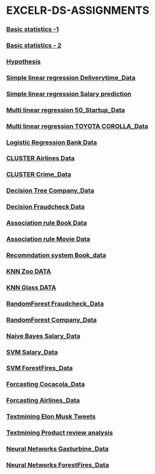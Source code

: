 # EXCELR-DS-ASSIGNMENTS

### [Basic statistics -1](https://github.com/VIVEKKADAN/Assignment-Basic-statistics-1.git)
### [Basic statistics - 2](https://github.com/VIVEKKADAN/Assignment-Basic-statistics-2.git)
### [Hypothesis](https://github.com/VIVEKKADAN/Assignment-Hypothesis.git)
### [Simple linear regression Deliverytime_Data](https://github.com/VIVEKKADAN/Assignment-simple-linear-regression-Delivery-Tiime_Data.git)
### [Simple linear regression Salary prediction](https://github.com/VIVEKKADAN/Assignment-Simple-linear-regression-Saray-prediction.git)
### [Multi linear regression 50_Startup_Data](https://github.com/VIVEKKADAN/Assignment-Multilinear-Regression-Startup_Data.git)
### [Multi linear regression TOYOTA COROLLA_Data](https://github.com/VIVEKKADAN/Multillinear-regression-Toyota-corrolla-Data.git)
### [Logistic Regression Bank Data](https://github.com/VIVEKKADAN/Logistic-Regression-Bank_Data.git)
### [CLUSTER Airlines Data](https://github.com/VIVEKKADAN/Cluster-Airlines-Data.git)
### [CLUSTER Crime_Data](https://github.com/VIVEKKADAN/Cluster-Crime-Data.git)
### [Decision Tree Company_Data](https://github.com/VIVEKKADAN/Decision-Tree-Company-Data.git)
### [Decision Fraudcheck Data](https://github.com/VIVEKKADAN/Decision-Tree-Fraud-Check-Data.git)
### [Association rule Book Data](https://github.com/VIVEKKADAN/Association-assignment-Bookdata.git)
### [Association rule Movie Data](https://github.com/VIVEKKADAN/Association-assignment-Movie_Data.git)
### [Recomndation system Book_data](https://github.com/VIVEKKADAN/Assignment-Recomendation-System-Book-Data.git)
### [KNN Zoo DATA](https://github.com/VIVEKKADAN/Assignment-KNN-Zoo-Data.git)
### [KNN Glass DATA](https://github.com/VIVEKKADAN/KNN-Glass-Data.git)
### [RandomForest Fraudcheck_Data](https://github.com/VIVEKKADAN/Assignment-Random-forest-Fraudcheck-data.git)
### [RandomForest Company_Data](https://github.com/VIVEKKADAN/Assignment-Randomforest-Company_Data.git)
### [Naive Bayes Salary_Data](https://github.com/VIVEKKADAN/Assignment-Naive-Bayes-Salary_Data.git)
### [SVM Salary_Data](https://github.com/VIVEKKADAN/Assignment-SVM-Salary_Data.git)
### [SVM ForestFires_Data](https://github.com/VIVEKKADAN/Assignment-SVM-forestfires_Data.git)
### [Forcasting Cocacola_Data](https://github.com/VIVEKKADAN/Assignment-Forcasting-Cocacola_Data.git)
### [Forcasting Airlines_Data](https://github.com/VIVEKKADAN/Assignment-Forcasting-Airlines_Data.git)
### [Textmining Elon Musk Tweets](https://github.com/VIVEKKADAN/Assignment-Text-mining-EleonMust-Tweets.git)
### [Textmining Product review analysis](https://github.com/VIVEKKADAN/Assignment-Textmining-Product-review-analysis.git)
###  [Neural Networks Gasturbine_Data](https://github.com/VIVEKKADAN/Assignment-NeuralNetworks-Gasturbine_Data.git)
###  [Neural Networks ForestFires_Data](https://github.com/VIVEKKADAN/Assignment-Neural-Networks-Forest-Fires-Data.git)
